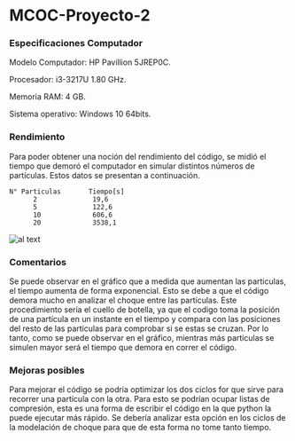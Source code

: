 # MCOC-Proyecto-2

### Especificaciones Computador
 
Modelo Computador: HP Pavillion 5JREP0C.
 
Procesador: i3-3217U 1.80 GHz.
 
Memoria RAM: 4 GB.
 
Sistema operativo: Windows 10 64bits. 

### Rendimiento
 
Para poder obtener una noción del rendimiento del código, se midió el tiempo que demoró el computador en simular distintos números de partículas. Estos datos se presentan a continuación.

 
    N° Particulas       Tiempo[s]
          2              19,6
          5              122,6 
          10             606,6
          20             3538,1
          
![al text](https://github.com/fsieversr/MCOC-Proyecto-2/blob/master/[Entrega_4]/Francisca_Sievers/grafico_rendimiento.png)         
         
### Comentarios
 
Se puede observar en el gráfico que a medida que aumentan las particulas, el tiempo aumenta de forma exponencial. Esto se debe a que el código demora mucho en analizar el choque entre las partículas. Este procedimiento sería el cuello de botella, ya que el codigo toma la posición de una partícula en un instante en el tiempo y compara con las posiciones del resto de las partículas para comprobar si se estas se cruzan. Por lo tanto, como se puede observar en el gráfico, mientras más particulas se simulen mayor será el tiempo que demora en correr el código.

### Mejoras posibles

Para mejorar el código se podría optimizar los dos ciclos for que sirve para recorrer una partícula con la otra. Para esto se podrían ocupar listas de compresión, esta es una forma de escribir el código en la que python la puede ejecutar más rápido. Se debería analizar esta opción en los ciclos de la modelación de choque para que de esta forma no tome tanto tiempo.
